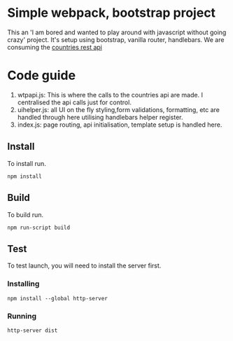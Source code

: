 # Simple webpack, bootstrap project

This an 'I am bored and wanted to play around with javascript without going crazy' project. It's setup using bootstrap, vanilla router, handlebars. We are consuming the [countries rest api](https://restcountries.com)

# Code guide
1. wtpapi.js: This is where the calls to the countries api are made. I centralised the api calls just for control.
2. uihelper.js: all UI on the fly styling,form validations, formatting, etc are handled through here utilising handlebars helper register.
3. index.js: page routing, api initialisation, template setup is handled here.

## Install

To install run.

``` bsh
npm install
```

## Build

To build run.

``` bsh
npm run-script build
```

## Test

To test launch, you will need to install the server first.

### Installing

``` bsh
npm install --global http-server
```

### Running

``` bsh
http-server dist
```

